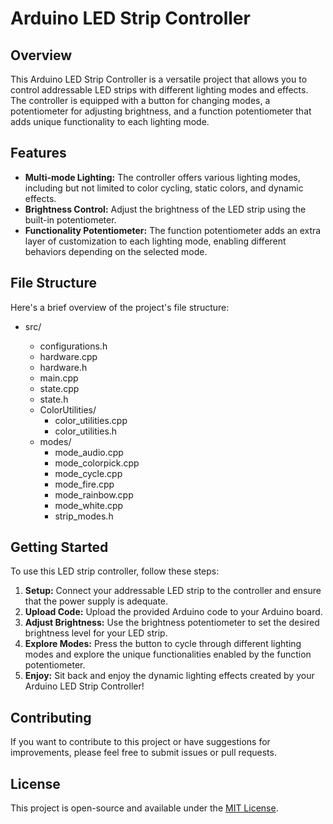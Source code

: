 # Arduino LED Strip Controller

## Overview

This Arduino LED Strip Controller is a versatile project that allows you to control addressable LED strips with different lighting modes and effects. The controller is equipped with a button for changing modes, a potentiometer for adjusting brightness, and a function potentiometer that adds unique functionality to each lighting mode.

## Features

- **Multi-mode Lighting:** The controller offers various lighting modes, including but not limited to color cycling, static colors, and dynamic effects.
- **Brightness Control:** Adjust the brightness of the LED strip using the built-in potentiometer.
- **Functionality Potentiometer:** The function potentiometer adds an extra layer of customization to each lighting mode, enabling different behaviors depending on the selected mode.

## File Structure

Here's a brief overview of the project's file structure:

- src/

  - configurations.h
  - hardware.cpp
  - hardware.h
  - main.cpp
  - state.cpp
  - state.h
  - ColorUtilities/
    - color_utilities.cpp
    - color_utilities.h
  - modes/
    - mode_audio.cpp
    - mode_colorpick.cpp
    - mode_cycle.cpp
    - mode_fire.cpp
    - mode_rainbow.cpp
    - mode_white.cpp
    - strip_modes.h


## Getting Started

To use this LED strip controller, follow these steps:

1. **Setup:** Connect your addressable LED strip to the controller and ensure that the power supply is adequate.
2. **Upload Code:** Upload the provided Arduino code to your Arduino board.
3. **Adjust Brightness:** Use the brightness potentiometer to set the desired brightness level for your LED strip.
4. **Explore Modes:** Press the button to cycle through different lighting modes and explore the unique functionalities enabled by the function potentiometer.
5. **Enjoy:** Sit back and enjoy the dynamic lighting effects created by your Arduino LED Strip Controller!

## Contributing

If you want to contribute to this project or have suggestions for improvements, please feel free to submit issues or pull requests.

## License

This project is open-source and available under the [MIT License](LICENSE).
